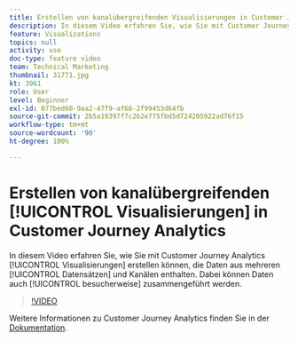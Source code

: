 ```yaml
---
title: Erstellen von kanalübergreifenden Visualisierungen in Customer Journey Analytics
description: In diesem Video erfahren Sie, wie Sie mit Customer Journey Analytics Visualisierungen erstellen können, die Daten aus mehreren Datensätzen und Kanälen enthalten. Dabei können Daten auch besucherweise zusammengeführt werden.
feature: Visualizations
topics: null
activity: use
doc-type: feature video
team: Technical Marketing
thumbnail: 31771.jpg
kt: 3961
role: User
level: Beginner
exl-id: 077bed60-9aa2-47f9-af66-2f99453d64fb
source-git-commit: 2b5a19397f7c2b2e775fbd5d724205922ad76f15
workflow-type: tm+mt
source-wordcount: '90'
ht-degree: 100%

---
```


# Erstellen von kanalübergreifenden [!UICONTROL Visualisierungen] in Customer Journey Analytics

In diesem Video erfahren Sie, wie Sie mit Customer Journey Analytics [!UICONTROL Visualisierungen] erstellen können, die Daten aus mehreren [!UICONTROL Datensätzen] und Kanälen enthalten. Dabei können Daten auch [!UICONTROL besucherweise] zusammengeführt werden.

>[!VIDEO](https://video.tv.adobe.com/v/31771/?quality=12)

Weitere Informationen zu Customer Journey Analytics finden Sie in der [Dokumentation](https://docs.adobe.com/content/help/de-DE/analytics-platform/using/cja-landing.html).

